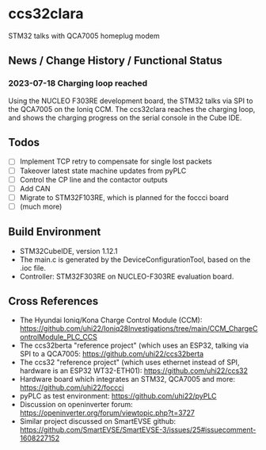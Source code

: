 
# ccs32clara

STM32 talks with QCA7005 homeplug modem

## News / Change History / Functional Status

### 2023-07-18 Charging loop reached

Using the NUCLEO F303RE development board, the STM32 talks via SPI to the QCA7005 on the Ioniq CCM. The ccs32clara reaches the charging
loop, and shows the charging progress on the serial console in the Cube IDE.

## Todos
- [ ] Implement TCP retry to compensate for single lost packets
- [ ] Takeover latest state machine updates from pyPLC
- [ ] Control the CP line and the contactor outputs
- [ ] Add CAN
- [ ] Migrate to STM32F103RE, which is planned for the foccci board
- [ ] (much more)

## Build Environment

- STM32CubeIDE, version 1.12.1
- The main.c is generated by the DeviceConfigurationTool, based on the .ioc file.
- Controller: STM32F303RE on NUCLEO-F303RE evaluation board.

## Cross References

* The Hyundai Ioniq/Kona Charge Control Module (CCM): https://github.com/uhi22/Ioniq28Investigations/tree/main/CCM_ChargeControlModule_PLC_CCS
* The ccs32berta "reference project" (which uses an ESP32, talking via SPI to a QCA7005: https://github.com/uhi22/ccs32berta
* The ccs32 "reference project" (which uses ethernet instead of SPI, hardware is an ESP32 WT32-ETH01): https://github.com/uhi22/ccs32
* Hardware board which integrates an STM32, QCA7005 and more: https://github.com/uhi22/foccci
* pyPLC as test environment: https://github.com/uhi22/pyPLC
* Discussion on openinverter forum: https://openinverter.org/forum/viewtopic.php?t=3727
* Similar project discussed on SmartEVSE github: https://github.com/SmartEVSE/SmartEVSE-3/issues/25#issuecomment-1608227152
